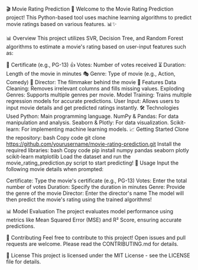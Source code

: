 🎬 Movie Rating Prediction 🌟
Welcome to the Movie Rating Prediction project! This Python-based tool uses machine learning algorithms to predict movie ratings based on various features. 📊✨

📊 Overview
This project utilizes SVR, Decision Tree, and Random Forest algorithms to estimate a movie's rating based on user-input features such as:

🎫 Certificate (e.g., PG-13)
👍 Votes: Number of votes received
⏳ Duration: Length of the movie in minutes
🎭 Genre: Type of movie (e.g., Action, Comedy)
🎥 Director: The filmmaker behind the movie
🚀 Features
Data Cleaning: Removes irrelevant columns and fills missing values.
Exploding Genres: Supports multiple genres per movie.
Model Training: Trains multiple regression models for accurate predictions.
User Input: Allows users to input movie details and get predicted ratings instantly.
🛠️ Technologies Used
Python: Main programming language.
NumPy & Pandas: For data manipulation and analysis.
Seaborn & Plotly: For data visualization.
Scikit-learn: For implementing machine learning models.
📈 Getting Started
Clone the repository:
bash
Copy code
git clone https://github.com/yourusername/movie-rating-prediction.git
Install the required libraries:
bash
Copy code
pip install numpy pandas seaborn plotly scikit-learn matplotlib
Load the dataset and run the movie_rating_prediction.py script to start predicting!
🎤 Usage
Input the following movie details when prompted:

Certificate: Type the movie's certificate (e.g., PG-13)
Votes: Enter the total number of votes
Duration: Specify the duration in minutes
Genre: Provide the genre of the movie
Director: Enter the director's name
The model will then predict the movie's rating using the trained algorithms!

📊 Model Evaluation
The project evaluates model performance using metrics like Mean Squared Error (MSE) and R² Score, ensuring accurate predictions.

🤝 Contributing
Feel free to contribute to this project! Open issues and pull requests are welcome. Please read the CONTRIBUTING.md for details.

📄 License
This project is licensed under the MIT License - see the LICENSE file for details.
